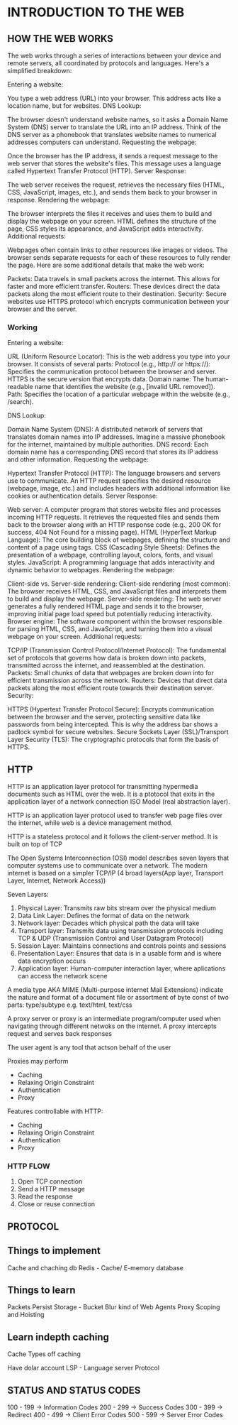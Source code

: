 # INTRODUCTION TO THE WEB

## HOW THE WEB WORKS

The web works through a series of interactions between your device and remote servers, all coordinated by protocols and languages. Here's a simplified breakdown:

Entering a website:

You type a web address (URL) into your browser. This address acts like a location name, but for websites.
DNS Lookup:

The browser doesn't understand website names, so it asks a Domain Name System (DNS) server to translate the URL into an IP address. Think of the DNS server as a phonebook that translates website names to numerical addresses computers can understand.
Requesting the webpage:

Once the browser has the IP address, it sends a request message to the web server that stores the website's files. This message uses a language called Hypertext Transfer Protocol (HTTP).
Server Response:

The web server receives the request, retrieves the necessary files (HTML, CSS, JavaScript, images, etc.), and sends them back to your browser in response.
Rendering the webpage:

The browser interprets the files it receives and uses them to build and display the webpage on your screen. HTML defines the structure of the page, CSS styles its appearance, and JavaScript adds interactivity.
Additional requests:

Webpages often contain links to other resources like images or videos. The browser sends separate requests for each of these resources to fully render the page.
Here are some additional details that make the web work:

Packets: Data travels in small packets across the internet. This allows for faster and more efficient transfer.
Routers: These devices direct the data packets along the most efficient route to their destination.
Security: Secure websites use HTTPS protocol which encrypts communication between your browser and the server.

### Working

Entering a website:

URL (Uniform Resource Locator): This is the web address you type into your browser. It consists of several parts:
Protocol (e.g., http:// or https://): Specifies the communication protocol between the browser and server. HTTPS is the secure version that encrypts data.
Domain name: The human-readable name that identifies the website (e.g., [invalid URL removed]).
Path: Specifies the location of a particular webpage within the website (e.g., /search).

DNS Lookup:

Domain Name System (DNS): A distributed network of servers that translates domain names into IP addresses. Imagine a massive phonebook for the internet, maintained by multiple authorities.
DNS record: Each domain name has a corresponding DNS record that stores its IP address and other information.
Requesting the webpage:

Hypertext Transfer Protocol (HTTP): The language browsers and servers use to communicate. An HTTP request specifies the desired resource (webpage, image, etc.) and includes headers with additional information like cookies or authentication details.
Server Response:

Web server: A computer program that stores website files and processes incoming HTTP requests. It retrieves the requested files and sends them back to the browser along with an HTTP response code (e.g., 200 OK for success, 404 Not Found for a missing page).
HTML (HyperText Markup Language): The core building block of webpages, defining the structure and content of a page using tags.
CSS (Cascading Style Sheets): Defines the presentation of a webpage, controlling layout, colors, fonts, and visual styles.
JavaScript: A programming language that adds interactivity and dynamic behavior to webpages.
Rendering the webpage:

Client-side vs. Server-side rendering:
Client-side rendering (most common): The browser receives HTML, CSS, and JavaScript files and interprets them to build and display the webpage.
Server-side rendering: The web server generates a fully rendered HTML page and sends it to the browser, improving initial page load speed but potentially reducing interactivity.
Browser engine: The software component within the browser responsible for parsing HTML, CSS, and JavaScript, and turning them into a visual webpage on your screen.
Additional requests:

TCP/IP (Transmission Control Protocol/Internet Protocol): The fundamental set of protocols that governs how data is broken down into packets, transmitted across the internet, and reassembled at the destination.
Packets: Small chunks of data that webpages are broken down into for efficient transmission across the network.
Routers: Devices that direct data packets along the most efficient route towards their destination server.
Security:

HTTPS (Hypertext Transfer Protocol Secure): Encrypts communication between the browser and the server, protecting sensitive data like passwords from being intercepted. This is why the address bar shows a padlock symbol for secure websites.
Secure Sockets Layer (SSL)/Transport Layer Security (TLS): The cryptographic protocols that form the basis of HTTPS.

## HTTP

HTTP is an application layer protocol for transmitting hypermedia documents such as HTML over the web. It is a ptotocol that exits in the application layer of a network connection ISO Model (real abstraction layer).

HTTP is an application layer protocol used to transfer web page files over the internet, while web is a device management method.

HTTP is a stateless protocol and it follows the client-server method. It is built on top of TCP

The Open Systems Interconnection (OSI) model describes seven layers that computer systems use to communicate over a network. The modern internet is based on a simpler TCP/IP (4 broad layers(App layer, Transport Layer, Internet, Network Access))

Seven Layers:
1. Physical Layer: Transmits raw bits stream over the physical medium
2. Data Link Layer: Defines the format of data on the network
3. Network layer: Decades which physical path the data will take
4. Transport layer: Transmits data using transmission protocols including TCP & UDP (Transmission Control and User Datagram Protocol)
5. Session Layer: Maintains connections and controls points and sessions
6. Presentation Layer: Ensures that data is in a usable form and is where data encryption occurs
7. Application layer: Human-computer interaction layer, where aplications can access the network scene

A media type AKA MIME (Multi-purpose internet Mail Extensions) indicate the nature and format of a document file or assortment of byte const of two parts: type/subtype e.g. text/html, text/css

A proxy server or proxy is an intermediate program/computer used when navigating through different netwoks on the internet. A proxy intercepts request and serves back responses

The user agent is any tool that actson behalf of the user

Proxies may perform
- Caching
- Relaxing Origin Constraint
- Authentication
- Proxy

Features controllable with HTTP:
- Caching
- Relaxing Origin Constraint
- Authentication
- Proxy

### HTTP FLOW
1. Open TCP connection
2. Send a HTTP message
3. Read the response
4. Close or reuse connection

## PROTOCOL


## Things to implement
Cache and chaching db
Redis - Cache/ E-memory database

## Things to learn
Packets
Persist
Storage - Bucket
Blur kind of 
Web Agents
Proxy
Scoping and Hoisting

## Learn indepth caching
Cache
Types off caching


Have dolar account
LSP - Language server Protocol

## STATUS AND STATUS CODES
100 - 199 -> Information Codes
200 - 299 -> Success Codes
300 - 399 -> Redirect
400 - 499 -> Client Error Codes
500 - 599 -> Server Error Codes